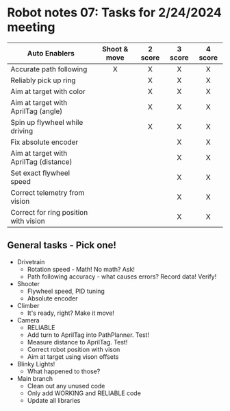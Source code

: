 # Robot notes 07: Tasks for 2/24/2024 meeting

| Auto Enablers | Shoot & move | 2 score | 3 score | 4 score |
| --- | :---: | :---: | :---: | :---: |
| Accurate path following | X | X | X | X |
| Reliably pick up ring |   | X | X | X |
| Aim at target with color |   | X | X | X |
| Aim at target with AprilTag (angle) |   | X | X | X |
| Spin up flywheel while driving |   | X | X | X |
| Fix absolute encoder |   |   | X | X |
| Aim at target with AprilTag (distance) |   |   | X | X |
| Set exact flywheel speed |   |   | X | X |
| Correct telemetry from vision |   |   | X | X |
| Correct for ring position with vision |   |   | X | X |

## General tasks - Pick one!
* Drivetrain
   * Rotation speed - Math!  No math?  Ask!
   * Path following accuracy - what causes errors? Record data! Verify!
* Shooter
   * Flywheel speed, PID tuning
   * Absolute encoder
* Climber
   * It's ready, right?  Make it move!
* Camera
   * RELIABLE
   * Add turn to AprilTag into PathPlanner.  Test!
   * Measure distance to AprilTag. Test!
   * Correct robot position with vison
   * Aim at target using vison offsets
* Blinky Lights!
   * What happened to those?
* Main branch
   * Clean out any unused code
   * Only add WORKING and RELIABLE code
   * Update all libraries



